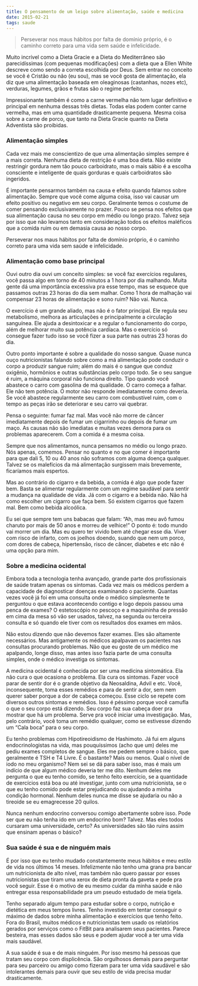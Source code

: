 ```yaml
---
title: O pensamento de um leigo sobre alimentação, saúde e medicina
date: 2015-02-21
tags: saude
---
```


> Perseverar nos maus hábitos por falta de domínio próprio, é o caminho correto para uma vida sem saúde e infelicidade.

Muito incrível como a Dieta Gracie e a Dieta do Mediterrâneo são parecidíssimas (com pequenas modificações) com a dieta que a Ellen White descreve como sendo a correta escolhida por Deus. Sem entrar no conceito se você é Cristão ou não (eu sou), mas se você gosta de alimentação, ela diz que uma alimentação baseada em oleaginosas (castanhas, nozes etc), verduras, legumes, grãos e frutas são o regime perfeito.

Impressionante também é como a carne vermelha não tem lugar definitivo e principal em nenhuma dessas três dietas. Todas elas podem conter carne vermelha, mas em uma quantidade drasticamente pequena. Mesma coisa sobre a carne de porco, que tanto na Dieta Gracie quanto na Dieta Adventista são proibidas.

### Alimentação simples

Cada vez mais me conscientizo de que uma alimentação simples sempre é a mais correta. Nenhuma dieta de restrição é uma boa dieta. Não existe restringir gordura nem tão pouco carboidrato, mas o mais sábio é a escolha consciente e inteligente de quais gorduras e quais carboidratos são ingeridos.

É importante pensarmos também na causa e efeito quando falamos sobre alimentação. Sempre que você come alguma coisa, isso vai causar um efeito positivo ou negativo em seu corpo. Geralmente temos o costume de comer pensando exclusivamente no prazer. Pouco se pensa nos efeitos que sua alimentação causa no seu corpo em médio ou longo prazo. Talvez seja por isso que não levamos tanto em consideração todos os efeitos maléficos que a comida ruim ou em demasia causa ao nosso corpo.

Perseverar nos maus hábitos por falta de domínio próprio, é o caminho correto para uma vida sem saúde e infelicidade.

### Alimentação como base principal

Ouvi outro dia ouvi um conceito simples: se você faz exercícios regulares, você passa algo em torno de 40 minutos a 1 hora por dia malhando. Muita gente dá uma importância excessiva pra esse tempo, mas se esquece que passamos outras 23 horas do dia sem malhar. Como 1 hora de malhação vai compensar 23 horas de alimentação e sono ruim? Não vai. Nunca.

O exercício é um grande aliado, mas não é o fator principal. Ele regula seu metabolismo, melhora as articulações e principalmente a circulação sanguínea. Ele ajuda a desintoxicar e a regular o funcionamento do corpo, além de melhorar muito sua potência cardíaca. Mas o exercício só consegue fazer tudo isso se você fizer a sua parte nas outras 23 horas do dia.

Outro ponto importante é sobre a qualidade do nosso sangue. Quase nunca ouço nutricionistas falando sobre como a má alimentação pode conduzir o corpo a produzir sangue ruim; além do mais é o sangue que conduz oxigênio, hormônios e outras substâncias pelo corpo todo. Se o seu sangue é ruim, a máquina corporal não funciona direito. Tipo quando você abastece o carro com gasolina de má qualidade. O carro começa a falhar. Ele não tem potência. O motor não responde imediatamente como deveria. Se você abastece regularmente seu carro com combustível ruim, com o tempo as peças irão se deteriorar e seu carro vai quebrar.

Pensa o seguinte: fumar faz mal. Mas você não morre de câncer imediatamente depois de fumar um cigarrinho ou depois de fumar um maço. As causas não são imediatas e muitas vezes demora para os problemas aparecerem. Com a comida é a mesma coisa.

Sempre que nos alimentamos, nunca pensamos no médio ou longo prazo. Nós apenas, comemos. Pensar no quanto e no que comer é importante para que dali 5, 10 ou 40 anos não soframos com alguma doença qualquer. Talvez se os malefícios da má alimentação surgissem mais brevemente, ficaríamos mais espertos.

Mas ao contrário do cigarro e da bebida, a comida é algo que pode fazer bem. Basta se alimentar regularmente com um regime saudável para sentir a mudança na qualidade de vida. Já com o cigarro e a bebida não. Não há como escolher um cigarro que faça bem. Só existem cigarros que fazem mal. Bem como bebida alcoólica.

Eu sei que sempre tem uns babacas que falam: “Ah, mas meu avô fumou charuto por mais de 50 anos e morreu de velhice!” O ponto é: todo mundo vai morrer um dia. Mas eu quero ter vivido bem até chegar esse dia. Viver com risco de infarto, com os joelhos doendo, suando que nem um porco, com dores de cabeça, hipertensão, risco de câncer, diabetes e etc não é uma opção para mim.

### Sobre a medicina ocidental

Embora toda a tecnologia tenha avançado, grande parte dos profissionais de saúde tratam apenas os sintomas. Cada vez mais os médicos perdem a capacidade de diagnosticar doenças examinando o paciente. Quantas vezes você já foi em uma consulta onde o médico simplesmente te perguntou o que estava acontecendo contigo e logo depois passou uma penca de exames? O estetoscópio no pescoço e a maquininha de pressão em cima da mesa só vão ser usados, talvez, na segunda ou terceira consulta e só quando ele tiver com os resultados dos exames em mãos.

Não estou dizendo que não devemos fazer exames. Eles são altamente necessários. Mas antigamente os médicos apalpavam os pacientes nas consultas procurando problemas. Não que eu goste de um médico me apalpando, longe disso, mas antes isso fazia parte de uma consulta simples, onde o médico investiga os sintomas.

A medicina ocidental é conhecida por ser uma medicina sintomática. Ela não cura o que ocasiona o problema. Ela cura os sintomas. Fazer você parar de sentir dor é o grande objetivo da Neosaldina, Advil e etc. Você, inconsequente, toma esses remédios e para de sentir a dor, sem nem querer saber porque a dor de cabeça começou. Esse ciclo se repete com diversos outros sintomas e remédios. Isso é péssimo porque você camufla o que o seu corpo está dizendo. Seu corpo faz sua cabeça doer pra mostrar que há um problema. Serve pra você iniciar uma investigação. Mas, pelo contrário, você toma um remédio qualquer, como se estivesse dizendo um “Cala boca” para o seu corpo.

Eu tenho problemas com Hipotireoidismo de Hashimoto. Já fui em alguns endocrinologistas na vida, mas pouquíssimos (acho que um) deles me pediu exames completos de sangue. Eles me pedem sempre o básico, que geralmente é TSH e T4 Livre. É o bastante? Mais ou menos. Qual o nível de iodo no meu organismo? Nem sei se dá para saber isso, mas é mais um indício de que algum médico deveria ter me dito. Nenhum deles me pergunta o que eu tenho comido, se tenho feito exercício, se a quantidade de exercícios está boa ou até investigar, junto com uma nutricionista, se o que eu tenho comido pode estar prejudicando ou ajudando a minha condição hormonal. Nenhum deles nunca me disse se ajudaria ou não a tireoide se eu emagrecesse 20 quilos.

Nunca nenhum endocrino conversou comigo abertamente sobre isso. Pode ser que eu não tenha ido em um endocrino bom? Talvez. Mas eles todos cursaram uma universidade, certo? As universidades são tão ruins assim que ensinam apenas o básico?

### Sua saúde é sua e de ninguém mais

É por isso que eu tenho mudado constantemente meus hábitos e meu estilo de vida nos últimos 14 meses. Infelizmente não tenho uma grana pra bancar um nutricionista de alto nível, mas também não quero passar por esses nutricionistas que tiram uma xerox de dieta pronta da gaveta e pede pra você seguir. Esse é o motivo de eu mesmo cuidar da minha saúde e não entregar essa responsabilidade pra um pseudo estudado de meia tigela.

Tenho separado algum tempo para estudar sobre o corpo, nutrição e dietética em meus tempos livres. Tenho investido em tentar conseguir o máximo de dados sobre minha alimentação e exercícios que tenho feito. Fora do Brasil, muitos médicos e nutricionistas tem usado os relatórios gerados por serviços como o FitBit para analisarem seus pacientes. Parece besteira, mas esses dados são seus e podem ajudar você a ter uma vida mais saudável.

A sua saúde é sua e de mais ninguém. Por isso mesmo há pessoas que tratam seu corpo com displicência. São orgulhosos demais para perguntar para seu parceiro ou amigo como fizeram para ter uma vida saudável e são intolerantes demais para ouvir que seu estilo de vida precisa mudar drasticamente.
